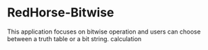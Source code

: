 # RedHorse-Bitwise
 This application focuses on bitwise operation and users can choose between a truth table or a bit string. calculation
